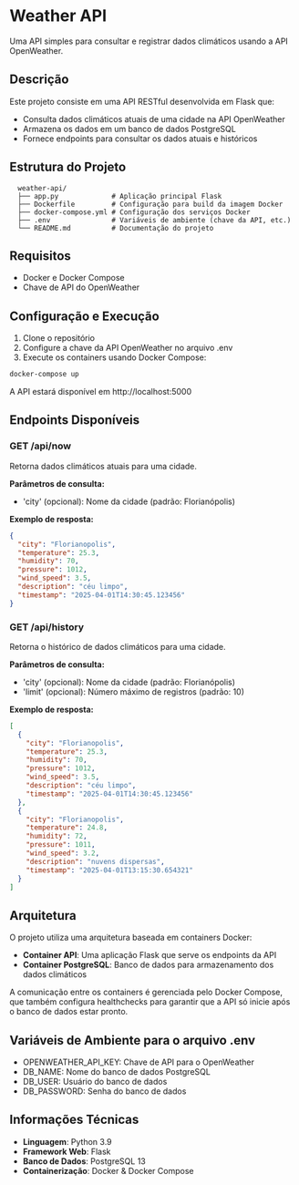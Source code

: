 # Weather API
Uma API simples para consultar e registrar dados climáticos usando a API OpenWeather.

## Descrição
Este projeto consiste em uma API RESTful desenvolvida em Flask que:
- Consulta dados climáticos atuais de uma cidade na API OpenWeather
- Armazena os dados em um banco de dados PostgreSQL
- Fornece endpoints para consultar os dados atuais e históricos

## Estrutura do Projeto
```
  weather-api/
  ├── app.py             # Aplicação principal Flask
  ├── Dockerfile         # Configuração para build da imagem Docker
  ├── docker-compose.yml # Configuração dos serviços Docker
  ├── .env               # Variáveis de ambiente (chave da API, etc.)
  └── README.md          # Documentação do projeto
```

## Requisitos
- Docker e Docker Compose
- Chave de API do OpenWeather

## Configuração e Execução
1. Clone o repositório
2. Configure a chave da API OpenWeather no arquivo .env
3. Execute os containers usando Docker Compose:

```bash
docker-compose up
```
A API estará disponível em http://localhost:5000

## Endpoints Disponíveis

### GET /api/now
Retorna dados climáticos atuais para uma cidade.

**Parâmetros de consulta:**
- 'city' (opcional): Nome da cidade (padrão: Florianópolis)

**Exemplo de resposta:**
```json
{
  "city": "Florianopolis",
  "temperature": 25.3,
  "humidity": 70,
  "pressure": 1012,
  "wind_speed": 3.5,
  "description": "céu limpo",
  "timestamp": "2025-04-01T14:30:45.123456"
}
```

### GET /api/history
Retorna o histórico de dados climáticos para uma cidade.

**Parâmetros de consulta:**
- 'city' (opcional): Nome da cidade (padrão: Florianópolis)
- 'limit' (opcional): Número máximo de registros (padrão: 10)

**Exemplo de resposta:**
```json
[
  {
    "city": "Florianopolis",
    "temperature": 25.3,
    "humidity": 70,
    "pressure": 1012,
    "wind_speed": 3.5,
    "description": "céu limpo",
    "timestamp": "2025-04-01T14:30:45.123456"
  },
  {
    "city": "Florianopolis",
    "temperature": 24.8,
    "humidity": 72,
    "pressure": 1011,
    "wind_speed": 3.2,
    "description": "nuvens dispersas",
    "timestamp": "2025-04-01T13:15:30.654321"
  }
]
```

## Arquitetura
O projeto utiliza uma arquitetura baseada em containers Docker:

- **Container API**: Uma aplicação Flask que serve os endpoints da API
- **Container PostgreSQL**: Banco de dados para armazenamento dos dados climáticos

A comunicação entre os containers é gerenciada pelo Docker Compose, que também configura healthchecks para garantir que a API só inicie após o banco de dados estar pronto.

## Variáveis de Ambiente para o arquivo .env
- OPENWEATHER_API_KEY: Chave de API para o OpenWeather
- DB_NAME: Nome do banco de dados PostgreSQL
- DB_USER: Usuário do banco de dados
- DB_PASSWORD: Senha do banco de dados

## Informações Técnicas
- **Linguagem**: Python 3.9
- **Framework Web**: Flask
- **Banco de Dados**: PostgreSQL 13
- **Containerização**: Docker & Docker Compose